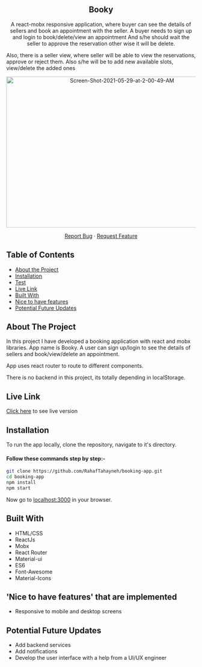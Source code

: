 
<!-- PROJECT LOGO -->

<br />
<p align="center">

  <h2 align="center">Booky</h2>
  <p align="center">A react-mobx responsive application, where buyer can see the details of sellers and book an appointment with the seller. A buyer needs to sign up and login to book/delete/view an appointment And s/he should wait the seller to approve the reservation other wise it will be delete.  </p>
  <p> Also, there is a seller view, where seller will be able to view the reservations, approve or reject them. Also s/he will be to add new available slots, view/delete the added ones</p>
  <a href="https://github.com/RahafTahayneh/booking-app">
    <p align="center"> <a href="https://ibb.co/ZT9Wdxj"><img src="https://i.ibb.co/BskqLBp/Screen-Shot-2021-05-29-at-2-00-49-AM.png" alt="Screen-Shot-2021-05-29-at-2-00-49-AM" alt="Booky" width="600" height="400" border="0"></a> </p>
  </a>
  <p align="center">
    <a href="https://github.com/RahafTahayneh/booking-app/issues">Report Bug</a>
    · 
    <a href="https://github.com/RahafTahayneh/booking-app/issues">Request Feature</a>
  </p>
</p>

<!-- TABLE OF CONTENTS -->
## Table of Contents

* [About the Project](#about-the-project)
* [Installation](#installation)
* [Test](#test)
* [Live Link](#Live-Link)
* [Built With](#built-with)
* [Nice to have features](#nice-to-have-features)
* [Potential Future Updates](#potential-future-updates)


<!-- ABOUT THE PROJECT -->
## About The Project

In this project I have developed a booking application with react and mobx libraries. App name is Booky. A user can sign up/login to see the details of sellers and book/view/delete an appointment.

App uses react router to route to different components. 

There is no backend in this project, its totally depending in localStorage.
<!-- Live Link  -->

## Live Link

[Click here]() to see live version

<!-- INSTALLATION -->

## Installation

To run the app locally, clone the repository, navigate to it's directory.

#### Follow these commands step by step:-

```bash
git clone https://github.com/RahafTahayneh/booking-app.git
cd booking-app
npm install
npm start
```

Now go to [localhost:3000](http://localhost:3000) in your browser.

<!-- BUILD WITH -->

## Built With

- HTML/CSS
- ReactJs
- Mobx
- React Router
- Material-ui
- ES6
- Font-Awesome
- Material-Icons


<!-- Nice to have features -->

## 'Nice to have features' that are implemented
- Responsive to mobile and desktop screens

<!-- potential future updates -->

## Potential Future Updates

- Add backend services
- Add notifications
- Develop the user interface with a help from a UI/UX engineer
